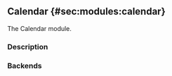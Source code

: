 ## Calendar {#sec:modules:calendar}

The Calendar module.


### Description

<!-- Description of the module -->

### Backends

<!-- Backends the module supports including links to external resources -->


